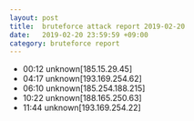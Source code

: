 ```yaml
---
layout: post
title:  bruteforce attack report 2019-02-20
date:   2019-02-20 23:59:59 +09:00
category: bruteforce report
---
```


* 00:12 unknown[185.15.29.45]
* 04:17 unknown[193.169.254.62]
* 06:10 unknown[185.254.188.215]
* 10:22 unknown[188.165.250.63]
* 11:44 unknown[193.169.254.22]
